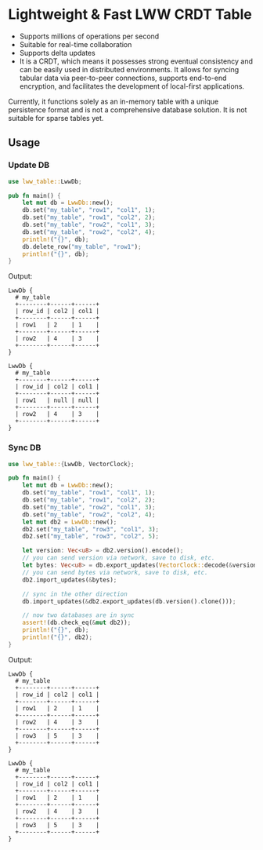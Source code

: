 # Lightweight & Fast LWW CRDT Table

- Supports millions of operations per second
- Suitable for real-time collaboration
- Supports delta updates
- It is a CRDT, which means it possesses strong eventual consistency and can be easily used in distributed environments. It allows for syncing tabular data via peer-to-peer connections, supports end-to-end encryption, and facilitates the development of local-first applications.

Currently, it functions solely as an in-memory table with a unique persistence format and is not a comprehensive database solution. It is not suitable for sparse tables yet.

## Usage

### Update DB

```rust
use lww_table::LwwDb;

pub fn main() {
    let mut db = LwwDb::new();
    db.set("my_table", "row1", "col1", 1);
    db.set("my_table", "row1", "col2", 2);
    db.set("my_table", "row2", "col1", 3);
    db.set("my_table", "row2", "col2", 4);
    println!("{}", db);
    db.delete_row("my_table", "row1");
    println!("{}", db);
}
```

Output:

```log
LwwDb {
  # my_table
  +--------+------+------+
  | row_id | col2 | col1 |
  +--------+------+------+
  | row1   | 2    | 1    |
  +--------+------+------+
  | row2   | 4    | 3    |
  +--------+------+------+
}

LwwDb {
  # my_table
  +--------+------+------+
  | row_id | col2 | col1 |
  +--------+------+------+
  | row1   | null | null |
  +--------+------+------+
  | row2   | 4    | 3    |
  +--------+------+------+
}
```


### Sync DB

```rust
use lww_table::{LwwDb, VectorClock};

pub fn main() {
    let mut db = LwwDb::new();
    db.set("my_table", "row1", "col1", 1);
    db.set("my_table", "row1", "col2", 2);
    db.set("my_table", "row2", "col1", 3);
    db.set("my_table", "row2", "col2", 4);
    let mut db2 = LwwDb::new();
    db2.set("my_table", "row3", "col1", 3);
    db2.set("my_table", "row3", "col2", 5);

    let version: Vec<u8> = db2.version().encode();
    // you can send version via network, save to disk, etc.
    let bytes: Vec<u8> = db.export_updates(VectorClock::decode(&version));
    // you can send bytes via network, save to disk, etc.
    db2.import_updates(&bytes);

    // sync in the other direction
    db.import_updates(&db2.export_updates(db.version().clone()));

    // now two databases are in sync
    assert!(db.check_eq(&mut db2));
    println!("{}", db);
    println!("{}", db2);
}

```

Output:

```log
LwwDb {
  # my_table
  +--------+------+------+
  | row_id | col2 | col1 |
  +--------+------+------+
  | row1   | 2    | 1    |
  +--------+------+------+
  | row2   | 4    | 3    |
  +--------+------+------+
  | row3   | 5    | 3    |
  +--------+------+------+
}

LwwDb {
  # my_table
  +--------+------+------+
  | row_id | col2 | col1 |
  +--------+------+------+
  | row1   | 2    | 1    |
  +--------+------+------+
  | row2   | 4    | 3    |
  +--------+------+------+
  | row3   | 5    | 3    |
  +--------+------+------+
}
```
